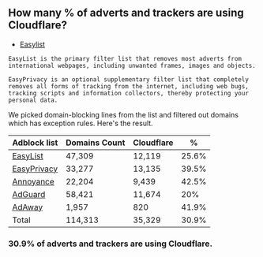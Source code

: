 ## How many % of adverts and trackers are using Cloudflare?


- [Easylist](https://web.archive.org/web/20210516110248/https://easylist.to/)
```
EasyList is the primary filter list that removes most adverts from international webpages, including unwanted frames, images and objects.

EasyPrivacy is an optional supplementary filter list that completely removes all forms of tracking from the internet, including web bugs, tracking scripts and information collectors, thereby protecting your personal data.
```


We picked domain-blocking lines from the list and filtered out domains which has exception rules.
Here's the result.


| Adblock list | Domains Count | Cloudflare | % |
| --- | --- | --- | --- |
| [EasyList](https://easylist.to/easylist/easylist.txt) | 47,309 | 12,119 | 25.6% |
| [EasyPrivacy](https://easylist.to/easylist/easyprivacy.txt) | 33,277 | 13,135 | 39.5% |
| [Annoyance](https://secure.fanboy.co.nz/fanboy-annoyance.txt) | 22,204 | 9,439 | 42.5% |
| [AdGuard](https://adguardteam.github.io/AdGuardSDNSFilter/Filters/filter.txt) | 58,421 | 11,674 | 20% |
| [AdAway](https://raw.githubusercontent.com/AdAway/adaway.github.io/master/hosts.txt) | 1,957 | 820 | 41.9% |
| Total | 114,313 | 35,329 | 30.9% |


### 30.9% of adverts and trackers are using Cloudflare.